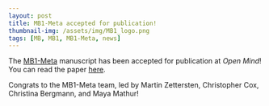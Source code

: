 ```yaml
---
layout: post
title: MB1-Meta accepted for publication!  
thumbnail-img: /assets/img/MB1_logo.png
tags: [MB, MB1, MB1-Meta, news]
---
```



The [MB1-Meta](https://manybabies.org/MB1SA/) manuscript has been accepted for publication at <i>Open Mind</i>! You can read the paper [here](https://doi.org/10.1162/opmi_a_00134). 

Congrats to the MB1-Meta team, led by Martin Zettersten, Christopher Cox, Christina Bergmann, and Maya Mathur!
